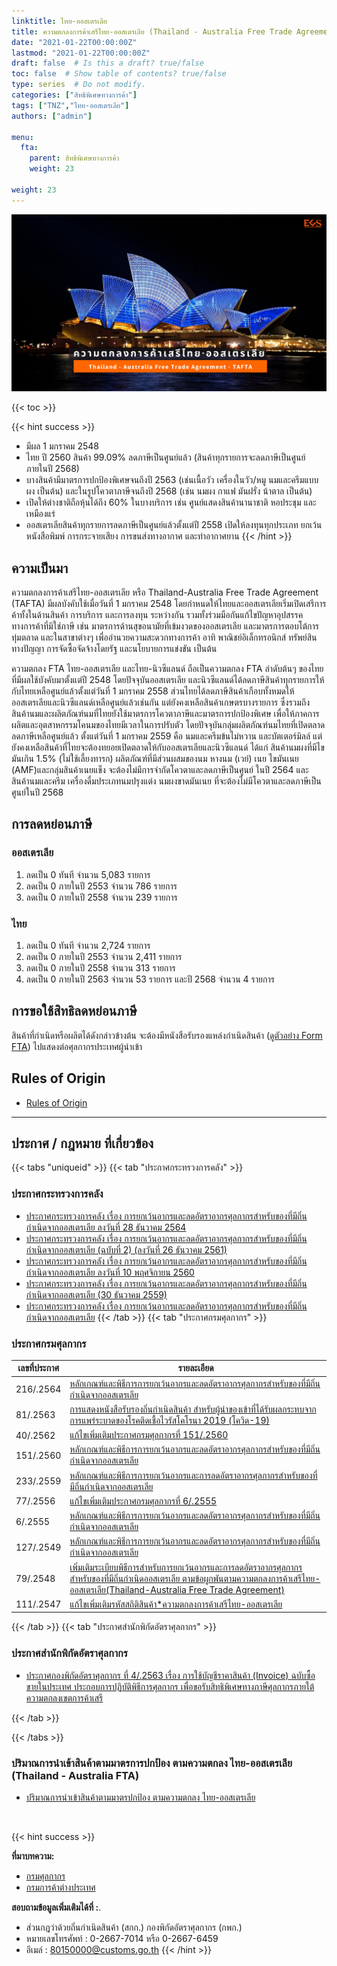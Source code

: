 ```yaml
---
linktitle: ไทย-ออสเตรเลีย
title: ความตกลงการค้าเสรีไทย-ออสเตรเลีย (Thailand - Australia Free Trade Agreement - TAFTA)
date: "2021-01-22T00:00:00Z"
lastmod: "2021-01-22T00:00:00Z"
draft: false  # Is this a draft? true/false
toc: false  # Show table of contents? true/false
type: series  # Do not modify.
categories: ["สิทธิพิเศษทางการค้า"]
tags: ["TNZ","ไทย-ออสเตรเลีย"]
authors: ["admin"]

menu:
  fta:
    parent: สิทธิพิเศษทางการค้า
    weight: 23
        
weight: 23
---
```


![](../img/thai-australia.png)

{{< toc >}}

{{< hint success >}}
- มีผล 1 มกราคม 2548
- ไทย ปี 2560 สินค้า 99.09% ลดภาษีเป็นศูนย์แล้ว (สินค้าทุกรายการจะลดภาษีเป็นศูนย์ภายในปี 2568)
- บางสินค้ามีมาตรการปกป้องพิเศษจนถึงปี 2563 (เช่นเนื้อวัว เครื่องในวัว/หมู นมและครีมแบบผง เป็นต้น) และในรูปโควตาภาษีจนถึงปี 2568 (เช่น นมผง กาแฟ มันฝรั่ง น้าตาล เป็นต้น)
- เปิดให้ต่างชาติถือหุ้นได้ถึง 60% ในบางบริการ เช่น ศูนย์แสดงสินค้านานาชาติ หอประชุม และเหมืองแร่ 
- ออสเตรเลียสินค้าทุกรายการลดภาษีเป็นศูนย์แล้วตั้งแต่ปี 2558 เปิดให้ลงทุนทุกประเภท ยกเว้นหนังสือพิมพ์ การกระจายเสียง การขนส่งทางอากาศ และท่าอากาศยาน
{{< /hint >}}

## ความเป็นมา

ความตกลงการค้าเสรีไทย-ออสเตรเลีย หรือ Thailand-Australia Free Trade Agreement (TAFTA) มีผลบังคับใช้เมื่อวันที่ 1 มกราคม 2548 โดยกำหนดให้ไทยและออสเตรเลียเริ่มเปิดเสรีการค้าทั้งในด้านสินค้า การบริการ และการลงทุน ระหว่างกัน รวมทั้งร่วมมือกันแก้ไขปัญหาอุปสรรคทางการค้าที่มิใช่ภาษี เช่น มาตรการด้านสุขอนามัยที่เข้มงวดของออสเตรเลีย และมาตรการตอบโต้การทุ่มตลาด และในสาขาต่างๆ เพื่ออำนวยความสะดวกทางการค้า อาทิ พาณิชย์อิเล็กทรอนิกส์ ทรัพย์สินทางปัญญา การจัดซื้อจัดจ้างโดยรัฐ และนโยบายการแข่งขัน เป็นต้น

ความตกลง FTA ไทย-ออสเตรเลีย และไทย-นิวซีแลนด์ ถือเป็นความตกลง FTA ลำดับต้นๆ ของไทยที่มีผลใช้บังคับมาตั้งแต่ปี 2548 โดยปัจจุบันออสเตรเลีย และนิวซีแลนด์ได้ลดภาษีสินค้าทุกรายการให้กับไทยเหลือศูนย์แล้วตั้งแต่วันที่ 1 มกราคม 2558 ส่วนไทยได้ลดภาษีสินค้าเกือบทั้งหมดให้ออสเตรเลียและนิวซีแลนด์เหลือศูนย์แล้วเช่นกัน แต่ยังคงเหลือสินค้าเกษตรบางรายการ ซึ่งรวมถึงสินค้านมและผลิตภัณฑ์นมที่ไทยยังใช้มาตรการโควตาภาษีและมาตรการปกป้องพิเศษ เพื่อให้ภาคการผลิตและอุตสาหกรรมโคนมของไทยมีเวลาในการปรับตัว โดยปัจจุบันกลุ่มผลิตภัณฑ์นมไทยที่เปิดตลาดลดภาษีเหลือศูนย์แล้ว ตั้งแต่วันที่ 1 มกราคม 2559 คือ นมและครีมข้นไม่หวาน และบัตเตอร์มิลล์ แต่ยังคงเหลือสินค้าที่ไทยจะต้องทยอยเปิดตลาดให้กับออสเตรเลียและนิวซีแลนด์ ได้แก่ สินค้านมผงที่มีไขมันเกิน 1.5% (ไม่ใช้เลี้ยงทารก) ผลิตภัณฑ์ที่มีส่วนผสมของนม หางนม (เวย์) เนย ไขมันเนย (AMF)และกลุ่มสินค้าเนยแข็ง จะต้องไม่มีการจำกัดโควตาและลดภาษีเป็นศูนย์ ในปี 2564 และสินค้านมและครีม เครื่องดื่มประเภทนมปรุงแต่ง นมผงขาดมันเนย ที่จะต้องไม่มีโควตาและลดภาษีเป็นศูนย์ในปี 2568

## การลดหย่อนภาษี

### ออสเตรเลีย

1. ลดเป็น 0 ทันที จำนวน 5,083 รายการ
1. ลดเป็น 0 ภายในปี 2553 จำนวน 786 รายการ
1. ลดเป็น 0 ภายในปี 2558 จำนวน 239 รายการ

### ไทย

1. ลดเป็น 0 ทันที จำนวน 2,724 รายการ
1. ลดเป็น 0 ภายในปี 2553 จำนวน 2,411 รายการ
1. ลดเป็น 0 ภายในปี 2558 จำนวน 313 รายการ
1. ลดเป็น 0 ภายในปี 2563 จำนวน 53 รายการ และปี 2568 จำนวน 4 รายการ


## การขอใช้สิทธิลดหย่อนภาษี

สินค้าที่กำเนิดหรือผลิตได้ดังกล่าวข้างต้น จะต้องมีหนังสือรับรองแหล่งกำเนิดสินค้า ([ดูตัวอย่าง Form FTA](http://www.dft.go.th/Portals/0/%E0%B8%AA%E0%B8%B4%E0%B8%97%E0%B8%98%E0%B8%B4%E0%B8%9B%E0%B8%A3%E0%B8%B0%E0%B9%82%E0%B8%A2%E0%B8%8A%E0%B8%99%E0%B9%8C%E0%B8%97%E0%B8%B2%E0%B8%87%E0%B8%81%E0%B8%B2%E0%B8%A3%E0%B8%84%E0%B9%89%E0%B8%B2/%E0%B8%9B%E0%B8%A3%E0%B8%B0%E0%B8%81%E0%B8%B2%E0%B8%A8%E0%B8%9F%E0%B8%AD%E0%B8%A3%E0%B9%8C%E0%B8%A1%20TAFTA.pdf?ver=2560-09-29-144321-997)) ไปแสดงต่อศุลกากรประเทศผู้นำเข้า

## Rules of Origin

-   [Rules of Origin](http://www.customs.go.th/cont_strc_download.php?lang=th&current_id=142231324147505f4c464b4d464b4a)

---

## ประกาศ / กฎหมาย ที่เกี่ยวข้อง

{{< tabs "uniqueid" >}}
{{< tab "ประกาศกระทรวงการคลัง" >}} 

### ประกาศกระทรวงการคลัง

-   [ประกาศกระทรวงการคลัง เรื่อง การยกเว้นอากรและลดอัตราอากรศุลกากรสำหรับของที่มีถิ่นกำเนิดจากออสเตรเลีย ลงวันที่ 28 ธันวาคม 2564](https://www.customs.go.th/cont_strc_download.php?lang=th&current_id=142329324146505f47464b4a464b4a)
-   [ประกาศกระทรวงการคลัง เรื่อง การยกเว้นอากรและลดอัตราอากรศุลกากรสำหรับของที่มีถิ่นกำเนิดจากออสเตรเลีย (ฉบับที่ 2) (ลงวันที่ 26 ธันวาคม 2561)](http://www.customs.go.th/cont_strc_download.php?lang=th&current_id=14232832414a505e4e464a4e464b48)
-   [ประกาศกระทรวงการคลัง เรื่อง การยกเว้นอากรและลดอัตราอากรศุลกากรสำหรับของที่มีถิ่นกำเนิดจากออสเตรเลีย ลงวันที่ 10 พฤศจิกายน 2560](http://www.customs.go.th/cont_strc_download.php?lang=th&current_id=14223132414c505e4f464a4f464b4d)
-   [ประกาศกระทรวงการคลัง เรื่อง การยกเว้นอากรและลดอัตราอากรศุลกากรสำหรับของที่มีถิ่นกำเนิดจากออสเตรเลีย (30 ธันวาคม 2559)](http://www.customs.go.th/cont_strc_download.php?lang=th&current_id=142231324149505f46464b4a464a4f)
-   [ประกาศกระทรวงการคลัง เรื่อง การยกเว้นอากรและลดอัตราอากรศุลกากรสำหรับของที่มีถิ่นกำเนิดจากออสเตรเลีย](http://www.customs.go.th/cont_strc_download.php?lang=th&current_id=142231324147505f49464b4b464b4c)
{{< /tab >}}
{{< tab "ประกาศกรมศุลกากร" >}}

### ประกาศกรมศุลกากร

|เลขที่ประกาศ    |รายละเอียด     |
|-------|-------------------|  
|216/.2564|[หลักเกณฑ์และพิธีการการยกเว้นอากรและลดอัตราอากรศุลกากรสำหรับของที่มีถิ่นกำเนิดจากออสเตรเลีย](https://www.customs.go.th/cont_strc_download_with_docno_date.php?lang=th&current_id=142329324146505f46464b47464b46)|  
|81/.2563|[การแสดงหนังสือรับรองถิ่นกำเนิดสินค้า สำหรับผู้นำของเข้าที่ได้รับผลกระทบจากการแพร่ระบาดของโรคติดเชื้อไวรัสโคโรนา 2019 (โควิด-19)](http://www.customs.go.th/cont_strc_download_with_docno_date.php?lang=th&current_id=14232832414a505f4a464b47464a4f)|     
|40/.2562|[แก้ไขเพิ่มเติมประกาศกรมศุลกากรที่ 151/.2560](http://www.customs.go.th/cont_strc_download_with_docno_date.php?lang=th&current_id=142328324146505f47464a4f464b46)|.    
|151/.2560|[หลักเกณฑ์และพิธีการการยกเว้นอากรและลดอัตราอากรศุลกากรสำหรับของที่มีถิ่นกำเนิดจากออสเตรเลีย](http://www.customs.go.th/cont_strc_download_with_docno_date.php?lang=th&current_id=14223132414b505f4b464b48464b4a)|  
|233/.2559|[หลักเกณฑ์และพิธีการการยกเว้นอากรและการลดอัตราอากรศุลกากรสำหรับของที่มีถิ่นกำเนิดจากออสเตรเลีย](http://www.customs.go.th/cont_strc_download_with_docno_date.php?lang=th&current_id=142231324149505f49464b46464a4e)|
|77/.2556|[แก้ไขเพิ่มเติมประกาศกรมศุลกากรที่ 6/.2555](http://www.customs.go.th/cont_strc_download_with_docno_date.php?lang=th&current_id=14232932404f505f49464b48)|  
|6/.2555|[หลักเกณฑ์และพิธีการการยกเว้นอากรและลดอัตราอากรศุลกากรสำหรับของที่มีถิ่นกำเนิดจากออสเตรเลีย](http://www.customs.go.th/cont_strc_download_with_docno_date.php?lang=th&current_id=14232932404e505f46464b4d)|
|127/.2549|[หลักเกณฑ์และพิธีการการยกเว้นอากรและลดอัตราอากรศุลกากรสำหรับของที่มีถิ่นกำเนิดจากออสเตรเลีย](http://www.customs.go.th/cont_strc_download_with_docno_date.php?lang=th&current_id=14232a324147505f4a464b46)|
|79/.2548|[เพิ่มเติมระเบียบพิธีการสำหรับการยกเว้นอากรและการลดอัตราอากรศุลกากรสำหรับของที่มีถิ่นกำเนิดออสเตรเลีย ตามข้อผูกพันตามความตกลงการค้าเสรีไทย-ออสเตรเลีย(Thailand-Australia Free Trade Agreement)](http://www.customs.go.th/cont_strc_download_with_docno_date.php?lang=th&current_id=14232a324146505f46464b48)|
|111/.2547|[แก้ไขเพิ่มเติมรหัสสถิติสินค้า*ความตกลงการค้าเสรีไทย-ออสเตรเลีย](http://www.customs.go.th/cont_strc_download_with_docno_date.php?lang=th&current_id=14232a32404f505e4f464b4c)|

{{< /tab >}}
{{< tab "ประกาศสำนักพิกัดอัตราศุลกากร" >}}

### ประกาศสำนักพิกัดอัตราศุลกากร

-   [ประกาศกองพิกัดอัตราศุลกากร ที่ 4/.2563 เรื่อง การใช้บัญชีราคาสินค้า (Invoice) ฉบับซื้อขายในประเทศ ประกอบการปฏิบัติพิธีการศุลกากร เพื่อขอรับสิทธิพิเศษทางภาษีศุลกากรภายใต้ความตกลงเขตการค้าเสรี](http://www.customs.go.th/cont_strc_download.php?lang=th&current_id=14232832414b505e4e464b48464b4d)

{{< /tab >}}

{{< /tabs >}}



### ปริมาณการนำเข้าสินค้าตามมาตรการปกป้อง ตามความตกลง ไทย-ออสเตรเลีย (Thailand - Australia FTA)

-   [ปริมาณการนำเข้าสินค้าตามมาตรปกป้อง ตามความตกลง ไทย-ออสเตรเลีย](http://www.customs.go.th/cont_strc_download.php?lang=th&current_id=142231324147505f4c464b48464a4e)

<br>


{{< hint success >}}

**ที่มาบทความ:**  

- [กรมศุลกากร](http://www.customs.go.th/cont_strc_simple_net_with_download.php?ini_content=usage_fta_and_wto_01_08&ini_menu=menu_interest_and_law_160421_01&left_menu=menu_fta_and_wto) 
- [กรมการค้าต่างประเทศ](https://www.dft.go.th/th-th/DFT-Service/ServiceData-Information/dft-service-data-privilege/Detail-dft-service-data-privilege/ArticleId/5054/th-aus-trade)

**สอบถามข้อมูลเพิ่มเติมได้ที่ :**.   
- ส่วนกฎว่าด้วยถิ่นกำเนิดสินค้า (สกก.) กองพิกัดอัตราศุลกากร (กพก.)  
- หมายเลขโทรศัพท์ : 0-2667-7014 หรือ 0-2667-6459  
- อีเมล์ : 80150000@customs.go.th
{{< /hint >}}

